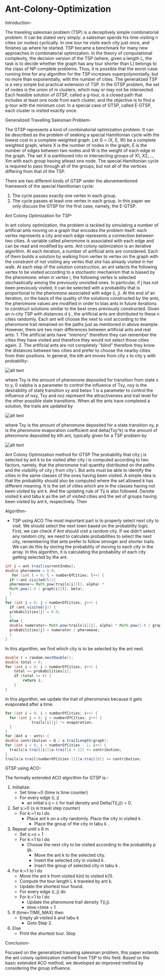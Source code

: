 # Ant-Colony-Optimization

Introduction-

The traveling salesman problem (TSP) is a deceptively simple combinatorial problem. It can be stated very simply: a salesman spends his time visiting n cities (or nodes) cyclically. In one tour he visits each city just once, and finishes up where he started. TSP became a benchmark for many new approaches in combinatorial optimization. 
In the theory of computational complexity, the decision version of the TSP (where, given a length L, the task is to decide whether the graph has any tour shorter than L) belongs to the class of NP-complete problems. Thus, it is possible that the worst-case running time for any algorithm for the TSP increases superpolynomially, but no more than exponentially, with the number of cities.
The generalized TSP is a very simple but practical extension of TSP. In the GTSP problem, the set of nodes is the union of m clusters, which may or may not be intersected. Each feasible solution of GTSP, called a g-tour, is a closed path that includes at least one node from each cluster, and the objective is to find a g-tour with the minimum cost. In a special case of GTSP, called E-GTSP, each cluster is visited exactly once.

Generalized Travelling Salesman Problem-

The GTSP represents a kind of combinatorial optimization problem. It can be described as the problem of seeking a special Hamiltonian cycle with the lowest cost in a complete weighted graph. Let G = (X, E, W) be a complete weighted graph, where X is the number of nodes in the graph, E is the number of edges between two nodes and W is the weight of each edge in the graph.
The set X is partitioned into m intersecting groups of X1, X2,..., Xm with each group having atleast one node. The special Hamiltonian cycle is required to pass through all of the groups, but not all of the vertices differing from that of the TSP. 

There are two different kinds of GTSP under the abovementioned framework of the special Hamiltonian cycle: 
1. The cycle passes exactly one vertex in each group.
2. The cycle passes at least one vertex in each group. In this paper we only discuss the GTSP for the first case, namely, the E-GTSP.

Ant Colony Optimization for TSP-

In ant colony optimization, the problem is tackled by simulating a number of artificial ants moving on a graph that encodes the problem itself: each vertex represents a city and each edge represents a connection between two cities. A variable called pheromone is associated with each edge and can be read and modified by ants. 
Ant colony optimization is an iterative algorithm. At each iteration, a number of artificial ants are considered. Each of them builds a solution by walking from vertex to vertex on the graph with the constraint of not visiting any vertex that she has already visited in her walk. At each step of the solution construction, an ant selects the following vertex to be visited according to a stochastic mechanism that is biased by the pheromone: when in vertex i, the following vertex is selected stochastically among the previously unvisited ones. In particular, if j has not been previously visited, it can be selected with a probability that is proportional to the pheromone associated with edge (i, j).
At the end of an iteration, on the basis of the quality of the solutions constructed by the ants, the pheromone values are modified in order to bias ants in future iterations to construct solutions similar to the best ones previously constructed.
Given an n-city TSP with distances d ij , the artificial ants are distributed to these n cities randomly. Each ant will choose the next to visit according to the pheromone trail remained on the paths just as mentioned in  above example. However, there are two main differences between artificial ants and real ants: 1. The artificial ants have ‘‘memory” therefore they can remember the cities they have visited and therefore they would not select those cities again.
2. The artificial ants are not completely ‘‘blind” therefore they know the distances between two cities and prefer to choose the nearby cities from their positions.
In general, the kth ant moves from city x to city y with probability-

![alt text](https://wikimedia.org/api/rest_v1/media/math/render/svg/87876b3e1033b60f992d33a181bee4e2d7b229ab)

where Txy is the amount of pheromone deposited for transition from state x to y, 0 ≤alpha  is a parameter to control the influence of Txy, nxy is the desirability of state transition xy and  beta≥ 1 is a parameter to control the influence of nxy, Txy and nxz represent the attractiveness and trail level for the other possible state transitions.
When all the ants have completed a solution, the trails are updated by 

![alt text](https://wikimedia.org/api/rest_v1/media/math/render/svg/62ef8b59ad37970b4e693ee923b6d7db8bbd5c30)

where Txy is the amount of pheromone deposited for a state transition xy, p is the pheromone evaporation coefficient and delta(Txy^k) is the amount of pheromone deposited by kth ant, typically given for a TSP problem by

![alt text](https://wikimedia.org/api/rest_v1/media/math/render/svg/da75f512c94f2b2737112bebbf97539f5f6928c0)

Ant Colony Optimization method for GTSP 
The probability that city j is selected by ant k to be visited after city i is computed according to two factors, namely, that the pheromone trail quantity distributed on the paths and the visibility of city j from city i. But ants must be able to identify the cities in the same classes of the ones having been visited. A simple idea is that the probability should also be computed where the set allowed k has different meaning. It is the set of cities which are in the classes having not been visited by ant k. And the updating rule of Tij is also followed. Denote visited k and tabu k as the set of visited cities and the set of groups having been visited by ant k, respectively. Then


Algorithm-

- TSP using ACO
The most important part is to properly select next city to visit. We should select the next town based on the probability logic. First, we can check if Ant should visit a random city. 
If we didn’t select any random city, we need to calculate probabilities to select the next city, remembering that ants prefer to follow stronger and shorter trails. We can do this by storing the probability of moving to each city in the array. In this algorithm, it is calculating the probability of each city getting selected by the ant.

```java
int i = ant.trail[currentIndex];
double pheromone = 0.0;
   for (int l = 0; l < numberOfCities; l++) {
  if (!ant.visited(l)){
  pheromone+= Math.pow(trails[i][l], alpha) * 
  Math.pow(1.0 / graph[i][l], beta);
  }
}
for (int j = 0; j < numberOfCities; j++) {
  if (ant.visited(j)) {
  probabilities[j] = 0.0;
  }
  else {
  double numerator= Math.pow(trails[i][j], alpha) * Math.pow(1.0 / graph[i][j], beta);
  probabilities[j] = numerator / pheromone;
  }
}
```

In this algorithm, we find which city is to be selected by the ant next. 

```java
double r = random.nextDouble();
double total = 0;
for (int i = 0; i < numberOfCities; i++) {
	total += probabilities[i];
	if (total >= r) {
		return i;
	}
}
```

In this algorithm, we update the trail of pheromones because it gets evaporated after a time.

```java
for (int i = 0; i < numberOfCities; i++) {
  for (int j = 0; j < numberOfCities; j++) {
			trails[i][j] *= evaporation;
  }
}
for (Ant a : ants) {
double contribution = Q / a.trailLength(graph);
for (int i = 0; i < numberOfCities - 1; i++) {
  trails[a.trail[i]][a.trail[i + 1]] += contribution;
}
trails[a.trail[numberOfCities-1]][a.trail[0]] += contribution;
```

GTSP using ACO-

The formally extended ACO algorithm for GTSP is:-

1. Initialize:
   - Set time:=0 {time is time counter}
   - For every edge (i, j) 
	    -  an initial s ij = c for trail density and Delta(T(i,j)) = 0.
2. Set s:=0 {s is travel step counter}
   - For k:=1 to l do
     - Place ant k on a city randomly. Place the city in visited k .
	   - Place the group of the city in tabu k .
3. Repeat until s 6 m
   - Set s:=s + 1
   - For k:=1 to l do
      - Choose the next city to be visited according to the probability p ijk.
	    - Move the ant k to the selected city.
	    - Insert the selected city in visited k .
	    - Insert the group of selected city in tabu k .
4. For k:=1 to l do
	  - Move the ant k from visited k(n) to visited k(1).
	  - Compute the tour length L k traveled by ant k.
	  - Update the shortest tour found.
	  - For every edge (i, j) do
	  - For k:=1 to l do
		  - Update the pheromone trail density T(i,j).
		  - time:=time + 1
5. If (time<TIME_MAX) then
    - Empty all visited k and tabu k
	  - Goto Step 2.
6. Else
    - Print the shortest tour.
Stop

Conclusion-

Focused on the generalized traveling salesman problem, this paper extends the ant colony optimization method from TSP to this field. Based on the basic extended ACO method, we developed an improved method by considering the group influence.
